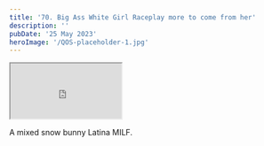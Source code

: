 ```yaml
---
title: '70. Big Ass White Girl Raceplay more to come from her'
description: ''
pubDate: '25 May 2023'
heroImage: '/QOS-placeholder-1.jpg'
---
```

<iframe src="https://drive.google.com/file/d/1KnPJqtMTV7-N5_txCCpFT1vpofihIv6C/preview" width="200" height="100" allow="autoplay" allowfullscreen="allowfullscreen"></iframe>

A mixed snow bunny Latina MILF.